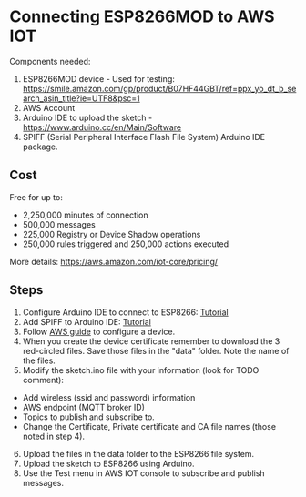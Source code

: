 # Connecting ESP8266MOD to AWS IOT

Components needed:
1. ESP8266MOD device - Used for testing: https://smile.amazon.com/gp/product/B07HF44GBT/ref=ppx_yo_dt_b_search_asin_title?ie=UTF8&psc=1
2. AWS Account
3. Arduino IDE to upload the sketch - https://www.arduino.cc/en/Main/Software
4. SPIFF (Serial Peripheral Interface Flash File System) Arduino IDE package.

## Cost

Free for up to:
* 2,250,000 minutes of connection
* 500,000 messages
* 225,000 Registry or Device Shadow operations
* 250,000 rules triggered and 250,000 actions executed

More details: https://aws.amazon.com/iot-core/pricing/

## Steps

1. Configure Arduino IDE to connect to ESP8266: [Tutorial](https://randomnerdtutorials.com/how-to-install-esp8266-board-arduino-ide/)
2. Add SPIFF to Arduino IDE: [Tutorial](https://github.com/esp8266/arduino-esp8266fs-plugin)
3. Follow [AWS guide](https://docs.aws.amazon.com/iot/latest/developerguide/iot-gs.html) to configure a device.
4. When you create the device certificate remember to download the 3 red-circled files. Save those files in the "data" folder. Note the name of the files.
5. Modify the sketch.ino file with your information (look for TODO comment):
  * Add wireless (ssid and password) information
  * AWS endpoint (MQTT broker ID)
  * Topics to publish and subscribe to.
  * Change the Certificate, Private certificate and CA file names (those noted in step 4).
6. Upload the files in the data folder to the ESP8266 file system.
7. Upload the sketch to ESP8266 using Arduino.
8. Use the Test menu in AWS IOT console to subscribe and publish messages.